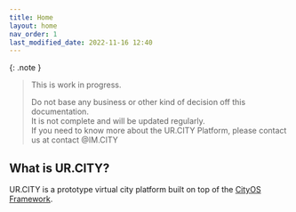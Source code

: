 ```yaml
---
title: Home
layout: home
nav_order: 1
last_modified_date: 2022-11-16 12:40
---
```


{: .note }
>This is work in progress.
>
>Do not base any business or other kind of decision off this documentation.   
>It is not complete and will be updated regularly.  
>If you need to know more about the UR.CITY Platform, please contact us at contact @IM.CITY

## What is UR.CITY?

UR.CITY is a prototype virtual city platform built on top of the [CityOS Framework].

[CityOS Framework]: https://cityos.dev "The Operating System for Digital/Virtual Cities"
